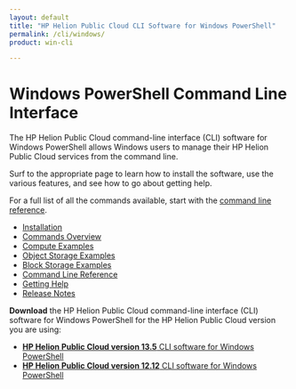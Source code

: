```yaml
---
layout: default
title: "HP Helion Public Cloud CLI Software for Windows PowerShell"
permalink: /cli/windows/
product: win-cli

---
```

<!--PUBLISHED-->
# Windows PowerShell Command Line Interface

The HP Helion Public Cloud command-line interface (CLI) software for Windows PowerShell allows Windows users to manage their HP Helion Public Cloud services from the command line.

Surf to the appropriate page to learn how to install the software, use the various features, and see how to go about getting help.  

For a full list of all the commands available, start with the [command line reference](/cli/windows/reference).

+ [Installation](/cli/windows/installation)
+ [Commands Overview](/cli/windows/commands)
+ [Compute Examples](/cli/windows/compute)
+ [Object Storage Examples](/cli/windows/containers-and-folders)
+ [Block Storage Examples](/cli/windows/block-storage)
+ [Command Line Reference](/cli/windows/reference)
+ [Getting Help](/cli/windows/help)
+ [Release Notes](/cli/windows/release-notes)

**Download** the HP Helion Public Cloud command-line interface (CLI) software for Windows PowerShell for the HP Helion Public Cloud version you are using:

+ [**HP Helion Public Cloud version 13.5** CLI software for Windows PowerShell](/file/WinCLI-1.3.5.7.zip)
+ [**HP Helion Public Cloud version 12.12** CLI software for Windows PowerShell](/file/WinCLI-1.3.3.9.zip)
